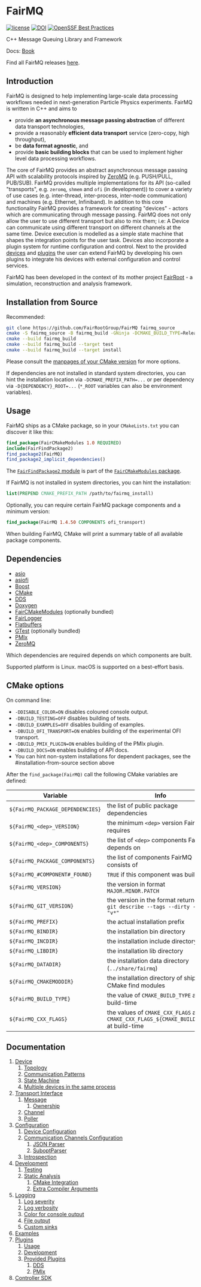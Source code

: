 <!-- {#mainpage} -->
# FairMQ

[![license](https://alfa-ci.gsi.de/shields/badge/license-LGPL--3.0-orange.svg)](COPYRIGHT)
[![DOI](https://zenodo.org/badge/DOI/10.5281/zenodo.1689985.svg)](https://doi.org/10.5281/zenodo.1689985)
[![OpenSSF Best Practices](https://bestpractices.coreinfrastructure.org/projects/6915/badge)](https://bestpractices.coreinfrastructure.org/projects/6915)

C++ Message Queuing Library and Framework

Docs: [Book](https://github.com/FairRootGroup/FairMQ/blob/dev/README.md#documentation)

Find all FairMQ releases [here](https://github.com/FairRootGroup/FairMQ/releases).

## Introduction

FairMQ is designed to help implementing large-scale data processing workflows needed in next-generation Particle Physics experiments. FairMQ is written in C++ and aims to
  * provide **an asynchronous message passing abstraction** of different data transport technologies,
  * provide a reasonably **efficient data transport** service (zero-copy, high throughput),
  * be **data format agnostic**, and
  * provide **basic building blocks** that can be used to implement higher level data processing workflows.

The core of FairMQ provides an abstract asynchronous message passing API with scalability protocols
inspired by [ZeroMQ](https://github.com/zeromq/libzmq) (e.g. PUSH/PULL, PUB/SUB).
FairMQ provides multiple implementations for its API (so-called "transports",
e.g. `zeromq`, `shmem` and `ofi` (in development)) to cover a variety of use cases
(e.g. inter-thread, inter-process, inter-node communication) and machines (e.g. Ethernet, Infiniband).
In addition to this core functionality FairMQ provides a framework for creating "devices" - actors which
are communicating through message passing. FairMQ does not only allow the user to use different transport
but also to mix them; i.e: A Device can communicate using different transport on different channels at the
same time. Device execution is modelled as a simple state machine that shapes the integration points for
the user task. Devices also incorporate a plugin system for runtime configuration and control.
Next to the provided [devices](https://github.com/FairRootGroup/FairMQ/tree/master/fairmq/devices) and
[plugins](https://github.com/FairRootGroup/FairMQ/tree/master/fairmq/plugins) the user can extend FairMQ
by developing his own plugins to integrate his devices with external configuration and control services.

FairMQ has been developed in the context of its mother project [FairRoot](https://github.com/FairRootGroup/FairRoot) -
a simulation, reconstruction and analysis framework.

## Installation from Source

Recommended:

```bash
git clone https://github.com/FairRootGroup/FairMQ fairmq_source
cmake -S fairmq_source -B fairmq_build -GNinja -DCMAKE_BUILD_TYPE=Release -DCMAKE_INSTALL_PREFIX=fairmq_install
cmake --build fairmq_build
cmake --build fairmq_build --target test
cmake --build fairmq_build --target install
```

Please consult the [manpages of your CMake version](https://cmake.org/cmake/help/latest/manual/cmake.1.html) for more options.

If dependencies are not installed in standard system directories, you can hint the installation location via
`-DCMAKE_PREFIX_PATH=...` or per dependency via `-D{DEPENDENCY}_ROOT=...` (`*_ROOT` variables can also be environment variables).

## Usage

FairMQ ships as a CMake package, so in your `CMakeLists.txt` you can discover it like this:

```cmake
find_package(FairCMakeModules 1.0 REQUIRED)
include(FairFindPackage2)
find_package2(FairMQ)
find_package2_implicit_dependencies()
```

The [`FairFindPackage2` module](https://fairrootgroup.github.io/FairCMakeModules/latest/module/FairFindPackage2.html) is part of the [`FairCMakeModules` package](https://fairrootgroup.github.io/FairCMakeModules).

If FairMQ is not installed in system directories, you can hint the installation:

```cmake
list(PREPEND CMAKE_PREFIX_PATH /path/to/fairmq_install)
```

Optionally, you can require certain FairMQ package components and a minimum version:

```cmake
find_package(FairMQ 1.4.50 COMPONENTS ofi_transport)
```

When building FairMQ, CMake will print a summary table of all available package components.

## Dependencies

  * [asio](https://github.com/chriskohlhoff/asio)
  * [asiofi](https://github.com/FairRootGroup/asiofi)
  * [Boost](https://www.boost.org/)
  * [CMake](https://cmake.org/)
  * [DDS](http://dds.gsi.de)
  * [Doxygen](http://www.doxygen.org/)
  * [FairCMakeModules](https://github.com/FairRootGroup/FairCMakeModules) (optionally bundled)
  * [FairLogger](https://github.com/FairRootGroup/FairLogger)
  * [Flatbuffers](https://google.github.io/flatbuffers/)
  * [GTest](https://github.com/google/googletest) (optionally bundled)
  * [PMIx](https://pmix.org/)
  * [ZeroMQ](http://zeromq.org/)

  Which dependencies are required depends on which components are built.

  Supported platform is Linux. macOS is supported on a best-effort basis.

## CMake options

On command line:

  * `-DDISABLE_COLOR=ON` disables coloured console output.
  * `-DBUILD_TESTING=OFF` disables building of tests.
  * `-DBUILD_EXAMPLES=OFF` disables building of examples.
  * `-DBUILD_OFI_TRANSPORT=ON` enables building of the experimental OFI transport.
  * `-DBUILD_PMIX_PLUGIN=ON` enables building of the PMIx plugin.
  * `-DBUILD_DOCS=ON` enables building of API docs.
  * You can hint non-system installations for dependent packages, see the #installation-from-source section above

After the `find_package(FairMQ)` call the following CMake variables are defined:

| Variable | Info |
| --- | --- |
| `${FairMQ_PACKAGE_DEPENDENCIES}` | the list of public package dependencies |
| `${FairMQ_<dep>_VERSION}` | the minimum `<dep>` version FairMQ requires |
| `${FairMQ_<dep>_COMPONENTS}` | the list of `<dep>` components FairMQ depends on |
| `${FairMQ_PACKAGE_COMPONENTS}` | the list of components FairMQ consists of |
| `${FairMQ_#COMPONENT#_FOUND}` | `TRUE` if this component was built |
| `${FairMQ_VERSION}` | the version in format `MAJOR.MINOR.PATCH` |
| `${FairMQ_GIT_VERSION}` | the version in the format returned by `git describe --tags --dirty --match "v*"` |
| `${FairMQ_PREFIX}` | the actual installation prefix |
| `${FairMQ_BINDIR}` | the installation bin directory |
| `${FairMQ_INCDIR}` | the installation include directory |
| `${FairMQ_LIBDIR}` | the installation lib directory |
| `${FairMQ_DATADIR}` | the installation data directory (`../share/fairmq`) |
| `${FairMQ_CMAKEMODDIR}` | the installation directory of shipped CMake find modules |
| `${FairMQ_BUILD_TYPE}` | the value of `CMAKE_BUILD_TYPE` at build-time |
| `${FairMQ_CXX_FLAGS}` | the values of `CMAKE_CXX_FLAGS` and `CMAKE_CXX_FLAGS_${CMAKE_BUILD_TYPE}` at build-time |

## Documentation

1. [Device](docs/Device.md#1-device)
   1. [Topology](docs/Device.md#11-topology)
   2. [Communication Patterns](docs/Device.md#12-communication-patterns)
   3. [State Machine](docs/Device.md#13-state-machine)
   4. [Multiple devices in the same process](docs/Device.md#15-multiple-devices-in-the-same-process)
2. [Transport Interface](docs/Transport.md#2-transport-interface)
   1. [Message](docs/Transport.md#21-message)
      1. [Ownership](docs/Transport.md#211-ownership)
   2. [Channel](docs/Transport.md#22-channel)
   3. [Poller](docs/Transport.md#23-poller)
3. [Configuration](docs/Configuration.md#3-configuration)
    1. [Device Configuration](docs/Configuration.md#31-device-configuration)
    2. [Communication Channels Configuration](docs/Configuration.md#32-communication-channels-configuration)
        1. [JSON Parser](docs/Configuration.md#321-json-parser)
        2. [SuboptParser](docs/Configuration.md#322-suboptparser)
    3. [Introspection](docs/Configuration.md#33-introspection)
4. [Development](docs/Development.md#4-development)
   1. [Testing](docs/Development.md#41-testing)
   2. [Static Analysis](docs/Development.md#42-static-analysis)
      1. [CMake Integration](docs/Development.md#421-cmake-integration)
      2. [Extra Compiler Arguments](docs/Development.md#422-extra-compiler-arguments)
5. [Logging](docs/Logging.md#5-logging)
   1. [Log severity](docs/Logging.md#51-log-severity)
   2. [Log verbosity](docs/Logging.md#52-log-verbosity)
   3. [Color for console output](docs/Logging.md#53-color)
   4. [File output](docs/Logging.md#54-file-output)
   5. [Custom sinks](docs/Logging.md#55-custom-sinks)
6. [Examples](docs/Examples.md#6-examples)
7. [Plugins](docs/Plugins.md#7-plugins)
   1. [Usage](docs/Plugins.md#71-usage)
   2. [Development](docs/Plugins.md#72-development)
   3. [Provided Plugins](docs/Plugins.md#73-provided-plugins)
       1. [DDS](docs/Plugins.md#731-dds)
       2. [PMIx](docs/Plugins.md#732-pmix)
8. [Controller SDK](docs/SDK.md)
